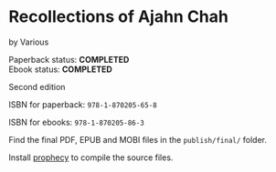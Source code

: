 
Recollections of Ajahn Chah
===========================

by Various

Paperback status: **COMPLETED**  
Ebook status: **COMPLETED**

Second edition

ISBN for paperback: `978-1-870205-65-8`

ISBN for ebooks: `978-1-870205-86-3`

Find the final PDF, EPUB and MOBI files in the `publish/final/` folder.

Install [prophecy](https://github.com/profound-labs/prophecy) to compile
the source files.

